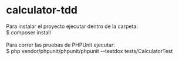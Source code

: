 # calculator-tdd
Para instalar el proyecto ejecutar dentro de la carpeta:<br>
$ composer install<br><br>
Para correr las pruebas de PHPUnit ejecutar:<br>
$ php vendor/phpunit/phpunit/phpunit --testdox tests/CalculatorTest
